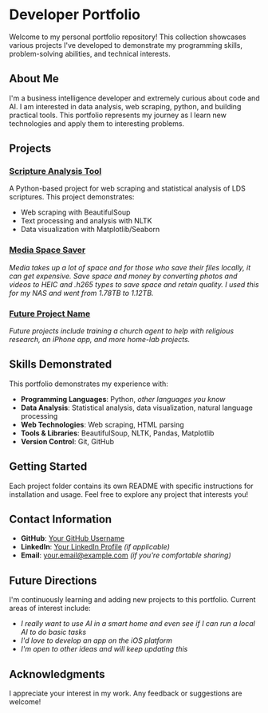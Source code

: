 # Developer Portfolio

Welcome to my personal portfolio repository! This collection showcases various projects I've developed to demonstrate my programming skills, problem-solving abilities, and technical interests.

## About Me

I'm a business intelligence developer and extremely curious about code and AI. I am interested in data analysis, web scraping, python, and building practical tools. This portfolio represents my journey as I learn new technologies and apply them to interesting problems.

## Projects

### [Scripture Analysis Tool](./scripture-analysis/)
A Python-based project for web scraping and statistical analysis of LDS scriptures. This project demonstrates:
- Web scraping with BeautifulSoup
- Text processing and analysis with NLTK
- Data visualization with Matplotlib/Seaborn

### [Media Space Saver](./media-space-saver/)
*Media takes up a lot of space and for those who save their files locally, it can get expensive. Save space and money by converting photos and videos to HEIC and .h265 types to save space and retain quality. I used this for my NAS and went from 1.78TB to 1.12TB.*

### [Future Project Name](./future-project/)
*Future projects include training a church agent to help with religious research, an iPhone app, and more home-lab projects.*

## Skills Demonstrated

This portfolio demonstrates my experience with:

- **Programming Languages**: Python, *other languages you know*
- **Data Analysis**: Statistical analysis, data visualization, natural language processing
- **Web Technologies**: Web scraping, HTML parsing
- **Tools & Libraries**: BeautifulSoup, NLTK, Pandas, Matplotlib
- **Version Control**: Git, GitHub

## Getting Started

Each project folder contains its own README with specific instructions for installation and usage. Feel free to explore any project that interests you!

## Contact Information

- **GitHub**: [Your GitHub Username](https://github.com/your-username)
- **LinkedIn**: [Your LinkedIn Profile](https://www.linkedin.com/in/your-profile/) *(if applicable)*
- **Email**: your.email@example.com *(if you're comfortable sharing)*

## Future Directions

I'm continuously learning and adding new projects to this portfolio. Current areas of interest include:
- *I really want to use AI in a smart home and even see if I can run a local AI to do basic tasks*
- *I'd love to develop an app on the iOS platform*
- *I'm open to other ideas and will keep updating this*

## Acknowledgments

I appreciate your interest in my work. Any feedback or suggestions are welcome!
